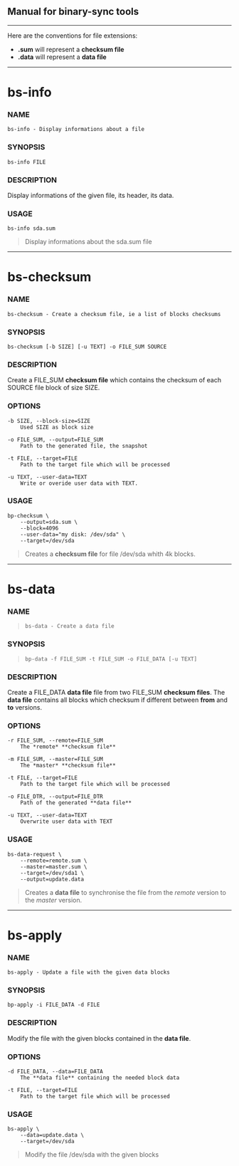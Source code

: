 ## Manual for binary-sync tools

---
Here are the conventions for file extensions:

* **.sum** will represent a **checksum file**
* **.data** will represent a **data file**


---

# bs-info

### NAME
    bs-info - Display informations about a file

### SYNOPSIS
    bs-info FILE

### DESCRIPTION
Display informations of the given file, its header, its data.

### USAGE
    bs-info sda.sum
> Display informations about the sda.sum file


---

# bs-checksum

### NAME
    bs-checksum - Create a checksum file, ie a list of blocks checksums

### SYNOPSIS
    bs-checksum [-b SIZE] [-u TEXT] -o FILE_SUM SOURCE

### DESCRIPTION
Create a FILE_SUM **checksum file** which contains the checksum of each SOURCE file block of size SIZE.

### OPTIONS
    -b SIZE, --block-size=SIZE
        Used SIZE as block size

    -o FILE_SUM, --output=FILE_SUM 
        Path to the generated file, the snapshot

    -t FILE, --target=FILE
        Path to the target file which will be processed

    -u TEXT, --user-data=TEXT
        Write or overide user data with TEXT.

### USAGE
    bp-checksum \
        --output=sda.sum \
        --block=4096 
        --user-data="my disk: /dev/sda" \
        --target=/dev/sda
> Creates a **checksum file** for file /dev/sda whith 4k blocks.


---
# bs-data 

### NAME
>     bs-data - Create a data file

### SYNOPSIS
>     bp-data -f FILE_SUM -t FILE_SUM -o FILE_DATA [-u TEXT] 

### DESCRIPTION
Create a FILE_DATA **data file** file from two FILE_SUM **checksum files**. 
The **data file** contains all blocks which checksum if different between **from** and **to** versions.

### OPTIONS
    -r FILE_SUM, --remote=FILE_SUM
        The *remote* **checksum file**

    -m FILE_SUM, --master=FILE_SUM
        The *master* **checksum file**

    -t FILE, --target=FILE
        Path to the target file which will be processed

    -o FILE_DTR, --output=FILE_DTR 
        Path of the generated **data file**

    -u TEXT, --user-data=TEXT
        Overwrite user data with TEXT

### USAGE
    bs-data-request \
        --remote=remote.sum \
        --master=master.sum \
        --target=/dev/sda1 \
        --output=update.data
> Creates a **data file** to synchronise the file from the *remote* version to the *master* version.

---
# bs-apply

### NAME
    bs-apply - Update a file with the given data blocks

### SYNOPSIS
    bp-apply -i FILE_DATA -d FILE

### DESCRIPTION
Modify the file with the given blocks contained in the **data file**.

### OPTIONS
    -d FILE_DATA, --data=FILE_DATA
        The **data file** containing the needed block data

    -t FILE, --target=FILE
        Path to the target file which will be processed
        
### USAGE
    bs-apply \
        --data=update.data \
        --target=/dev/sda
> Modify the file /dev/sda with the given blocks

